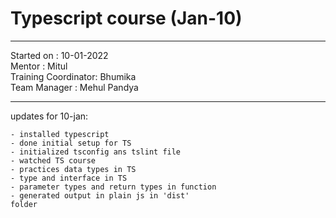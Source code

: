 # Typescript course (Jan-10)

<hr>
Started on : 10-01-2022<br>
Mentor : Mitul <br>
Training Coordinator: Bhumika<br>
Team Manager : Mehul Pandya
<hr>

updates for 10-jan: <br>

    - installed typescript 
    - done initial setup for TS
    - initialized tsconfig ans tslint file
    - watched TS course
    - practices data types in TS
    - type and interface in TS
    - parameter types and return types in function
    - generated output in plain js in 'dist' 
    folder